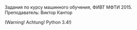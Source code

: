 Задания по курсу машинного обучения, ФИВТ МФТИ 2015.
Преподаватель: Виктор Кантор

(Warning! Achtung! Python 3.4!)
